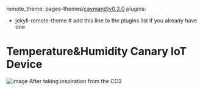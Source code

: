 remote_theme: pages-themes/cayman@v0.2.0
plugins:
- jekyll-remote-theme # add this line to the plugins list if you already have one
# Temperature&amp;Humidity Canary IoT Device
![image](https://github.com/jbaker2011/jbaker2011.github.io/assets/116909530/03c6fc99-8e98-4979-8fd2-c06b61909065)
After taking inspiration from the CO2
